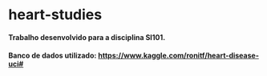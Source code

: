 # heart-studies

#### Trabalho desenvolvido para a disciplina SI101.
#### Banco de dados utilizado: https://www.kaggle.com/ronitf/heart-disease-uci#
